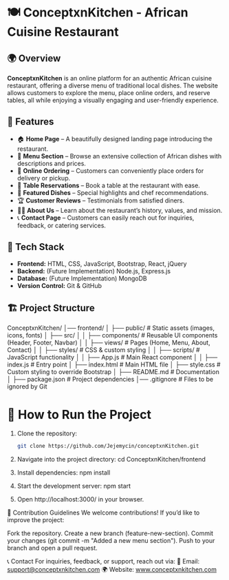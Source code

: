 # 🍽️ ConceptxnKitchen - African Cuisine Restaurant  

## 🌍 Overview  
**ConceptxnKitchen** is an online platform for an authentic African cuisine restaurant, offering a diverse menu of traditional local dishes. The website allows customers to explore the menu, place online orders, and reserve tables, all while enjoying a visually engaging and user-friendly experience.  

## 🚀 Features  
- 🏠 **Home Page** – A beautifully designed landing page introducing the restaurant.  
- 📖 **Menu Section** – Browse an extensive collection of African dishes with descriptions and prices.  
- 🛒 **Online Ordering** – Customers can conveniently place orders for delivery or pickup.  
- 🏡 **Table Reservations** – Book a table at the restaurant with ease.  
- 🍲 **Featured Dishes** – Special highlights and chef recommendations.  
- 🏆 **Customer Reviews** – Testimonials from satisfied diners.  
- 👨‍🍳 **About Us** – Learn about the restaurant’s history, values, and mission.  
- 📞 **Contact Page** – Customers can easily reach out for inquiries, feedback, or catering services.  

## 🎨 Tech Stack  
- **Frontend:** HTML, CSS, JavaScript, Bootstrap, React, jQuery  
- **Backend:** (Future Implementation) Node.js, Express.js  
- **Database:** (Future Implementation) MongoDB  
- **Version Control:** Git & GitHub  

## 🏗️ Project Structure  
ConceptxnKitchen/ │── frontend/ │ ├── public/ # Static assets (images, icons, fonts) │ ├── src/ │ │ ├── components/ # Reusable UI components (Header, Footer, Navbar) │ │ ├── views/ # Pages (Home, Menu, About, Contact) │ │ ├── styles/ # CSS & custom styling │ │ ├── scripts/ # JavaScript functionality │ │ ├── App.js # Main React component │ │ ├── index.js # Entry point │ ├── index.html # Main HTML file │ ├── style.css # Custom styling to override Bootstrap │ ├── README.md # Documentation │ ├── package.json # Project dependencies │── .gitignore # Files to be ignored by Git


# 🎯 How to Run the Project  
1. Clone the repository:  
   ```bash
   git clone https://github.com/Jejemycin/conceptxnKitchen.git

2.  Navigate into the project directory:
   cd ConceptxnKitchen/frontend

3.  Install dependencies:
    npm install

4.  Start the development server:
    npm start

5.  Open http://localhost:3000/ in your browser.


🌟 Contribution Guidelines
We welcome contributions! If you’d like to improve the project:

Fork the repository.
Create a new branch (feature-new-section).
Commit your changes (git commit -m "Added a new menu section").
Push to your branch and open a pull request.



📞 Contact
For inquiries, feedback, or support, reach out via:
📧 Email: support@conceptxnkitchen.com
🌍 Website: www.conceptxnkitchen.com


